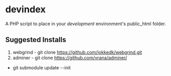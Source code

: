# devindex
A PHP script to place in your *development* environment's public_html folder. 

## Suggested Installs
1. webgrind - git clone https://github.com/jokkedk/webgrind.git
2. adminer  - git clone https://github.com/vrana/adminer/
  * git submodule update --init